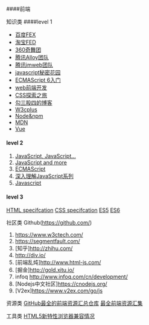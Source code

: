 ####前端

知识类
####level 1 
 - [百度FEX](http://fex.baidu.com/)
 - [淘宝FED](http://taobaofed.org/)
 - [360奇舞团](http://www.75team.com/)
 - [腾讯Alloy团队](http://www.alloyteam.com/)
 - [腾讯imweb团队](http://imweb.io/)
 - [javascript秘密花园](http://bonsaiden.github.io/JavaScript-Garden/)
 - [ECMAScript 6入门](http://es6.ruanyifeng.com/)
 - [web前端开发](http://www.css88.com/)
 - [CSS探索之旅](http://blog.doyoe.com/)
 - [勾三股四的博客](http://jiongks.name/)
 - [W3cplus](http://www.w3cplus.com/)
 - [Node&npm](https://nodejs.org/en/)
 - [MDN](https://developer.mozilla.org/en-US/docs/HTML/HTML5)
 - [Vue](http://vuejs.org/)

#### level 2
 1. [JavaScript, JavaScript…](https://javascriptweblog.wordpress.com/)
 2. [JavaScript and more](http://www.2ality.com/)
 3. [ECMAScript](http://dmitrysoshnikov.com/)
 4. [深入理解JavaScript系列](http://www.cnblogs.com/TomXu/archive/2011/12/15/2288411.html)
 5. [Javascript](http://www.mollypages.org/tutorials/index.mp)

#### level 3
[HTML specifcation](https://html.spec.whatwg.org/multipage/index.html)
[CSS specifcation](https://www.w3.org/TR/CSS22/)
[ES5](https://es5.github.io/)
[ES6](http://www.ecma-international.org/ecma-262/6.0/index.html)


社区类
	Github(https://github.com/)
 1. https://www.w3ctech.com/
 2. https://segmentfault.com/
 3. [知乎]http://zhihu.com/
 4. http://div.io/
 5. [前端乱炖]http://www.html-js.com/
 6. [掘金]http://gold.xitu.io/
 7. infoq http://www.infoq.com/cn/development/
 8. [Nodejs中文社区]https://cnodejs.org/
 9. [V2ex]https://www.v2ex.com/go/js

资源类
[GitHub最全的前端资源汇总仓库](https://helloqingfeng.github.io/front-end-index/index.html)
[最全前端资源汇集](http://www.jeffjade.com/2016/03/30/104-front-end-tutorial/)

工具类
[HTML5新特性浏览器兼容情况](http://caniuse.com/)
